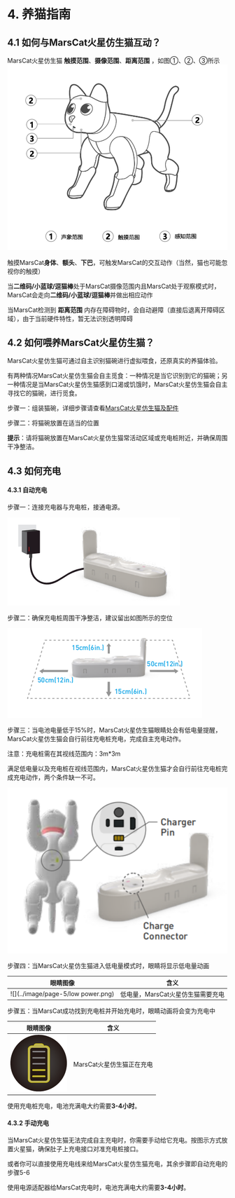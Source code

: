 # 4. 养猫指南

## 4.1 如何与MarsCat火星仿生猫互动？

MarsCat火星仿生猫 **触摸范围**、**摄像范围**、**距离范围** ，如图①、②、③所示
![](../image/page-4/4-1-1.png)

触摸MarsCat**身体**、**额头**、**下巴**，可触发MarsCat的交互动作（当然，猫也可能忽视你的触摸）

当**二维码/小蓝球/逗猫棒**处于MarsCat摄像范围内且MarsCat处于观察模式时，MarsCat会走向**二维码/小蓝球/逗猫棒**并做出相应动作

当MarsCat检测到 **距离范围** 内存在障碍物时，会自动避障（直接后退离开障碍区域），由于当前硬件特性，暂无法识别透明障碍


## 4.2 如何喂养MarsCat火星仿生猫？

MarsCat火星仿生猫可通过自主识别猫碗进行虚拟喂食，还原真实的养猫体验。

有两种情况MarsCat火星仿生猫会自主觅食：一种情况是当它识别到它的猫碗；另一种情况是当MarsCat火星仿生猫感到口渴或饥饿时，MarsCat火星仿生猫会自主寻找它的猫碗，进行觅食。

步骤一：组装猫碗，详细步骤请查看[MarsCat火星仿生猫及配件](./2-MarsCat-and-accessories.md)

步骤二：将猫碗放置在适当的位置

**提示**：请将猫碗放置在MarsCat火星仿生猫常活动区域或充电桩附近，并确保周围干净整洁。

## 4.3 如何充电

#### **4.3.1 自动充电**

步骤一：连接充电器与充电桩，接通电源。

![](../image/page-4/4-1.png)

步骤二：确保充电桩周围干净整洁，建议留出如图所示的空位

![](../image/page-4/4-2.png)

步骤三：当电池电量低于15%时，MarsCat火星仿生猫眼睛处会有低电量提醒，MarsCat火星仿生猫会自行前往充电桩充电，完成自主充电动作。

注意：充电桩需在其视线范围内：3m*3m

满足低电量以及充电桩在视线范围内，MarsCat火星仿生猫才会自行前往充电桩完成充电动作，两个条件缺一不可。

![tempsnip](../image/page-4/4-3.png)

步骤四：当MarsCat火星仿生猫进入低电量模式时，眼睛将显示低电量动画

| 眼睛图像                                  | 含义                                                         |
| ----------------------------------------- | ------------------------------------------------------------ |
| ![](../image/page-5/low power.png)        | 低电量，MarsCat火星仿生猫需要充电                            |


步骤五：当MarsCat成功找到充电桩并开始充电时，眼睛动画将会变为充电中

| 眼睛图像                                  | 含义                                                         |
| ----------------------------------------- | ------------------------------------------------------------ |
| ![](../image/page-5/charge.png)           | MarsCat火星仿生猫正在充电                                    |

使用充电桩充电，电池充满电大约需要**3-4小时**。

#### **4.3.2 手动充电**

当MarsCat火星仿生猫无法完成自主充电时，你需要手动给它充电。按图示方式放置火星猫，确保肚子上充电接口对准充电桩接口。

或者你可以直接使用充电线来给MarsCat火星仿生猫充电，其余步骤即自动充电的步骤5-6

使用电源适配器给MarsCat充电时，电池充满电大约需要**3-4小时**。
